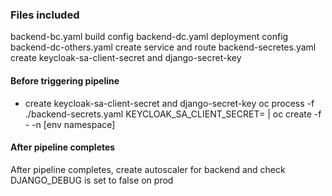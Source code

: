 ### Files included

backend-bc.yaml build config
backend-dc.yaml deployment config
backend-dc-others.yaml create service and route
backend-secretes.yaml create keycloak-sa-client-secret and django-secret-key

#### Before triggering pipeline

* create keycloak-sa-client-secret and django-secret-key
oc process -f ./backend-secrets.yaml KEYCLOAK_SA_CLIENT_SECRET= | oc create -f - -n [env namespace]

#### After pipeline completes

After pipeline completes, create autoscaler for backend and check DJANGO_DEBUG is set to false on prod
